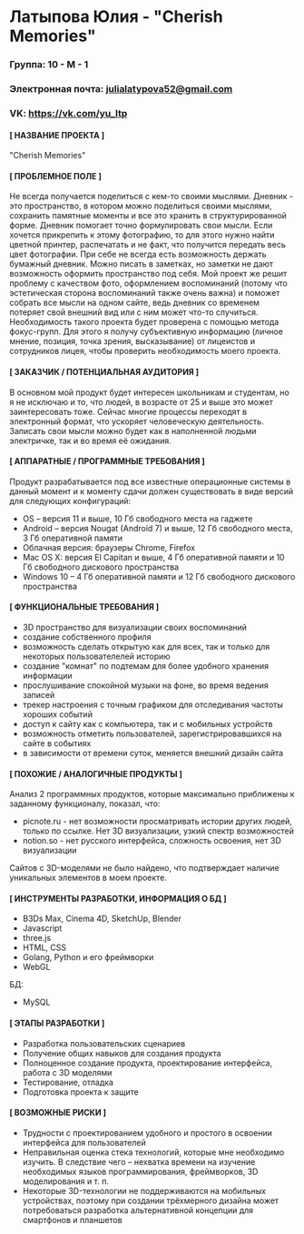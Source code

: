 # **Латыпова Юлия - "Cherish Memories"**
###  **Группа: 10 - М - 1**
### **Электронная почта: julialatypova52@gmail.com**
### **VK: https://vk.com/yu_ltp**
#### **[ НАЗВАНИЕ ПРОЕКТА ]**
"Cherish Memories"
#### **[ ПРОБЛЕМНОЕ ПОЛЕ ]**
Не всегда получается поделиться с кем-то своими мыслями. Дневник - это пространство, в котором можно поделиться своими мыслями, сохранить памятные моменты и все это хранить в структурированной форме. Дневник помогает точно формулировать свои мысли. Если хочется прикрепить к этому фотографию, то для этого нужно найти цветной принтер, распечатать и не факт, что получится передать весь цвет фотографии. При себе не всегда есть возможность держать бумажный дневник. Можно писать в заметках, но заметки не дают возможность оформить пространство под себя. Мой проект же решит проблему с качеством фото, оформлением воспоминаний (потому что эстетическая сторона воспоминаний также очень важна) и поможет собрать все мысли на одном сайте, ведь дневник со временем потеряет свой внешний вид или с ним может что-то случиться. Необходимость такого проекта будет проверена с помощью метода фокус-групп. Для этого я получу субъективную информацию (личное мнение, позиция, точка зрения, высказывание) от лицеистов и сотрудников лицея, чтобы проверить необходимость моего проекта.
#### **[ ЗАКАЗЧИК / ПОТЕНЦИАЛЬНАЯ АУДИТОРИЯ ]**
В основном мой продукт будет интересен школьникам и студентам, но я не исключаю и то, что людей, в возрасте от 25 и выше это может заинтересовать тоже. Сейчас многие процессы переходят в электронный формат, что ускоряет человеческую деятельность. Записать свои мысли можно будет как в наполненной людьми электричке, так и во время её ожидания.
#### **[ АППАРАТНЫЕ / ПРОГРАММНЫЕ ТРЕБОВАНИЯ ]**
Продукт разрабатывается под все известные операционные системы в данный момент и к моменту сдачи должен существовать в виде версий для следующих конфигураций:
- OS – версия 11 и выше, 10 Гб свободного места на гаджете
- Android – версия Nougat (Android 7) и выше, 12 Гб свободного места, 3 Гб оперативной памяти
- Облачная версия: браузеры Chrome, Firefox
- Mac OS X: версия El Capitan и выше, 4 Гб оперативной памяти и 10 Гб свободного дискового пространства
- Windows 10 – 4 Гб оперативной памяти и 12 Гб свободного дискового пространства
#### **[ ФУНКЦИОНАЛЬНЫЕ ТРЕБОВАНИЯ ]**
- 3D пространство для визуализации своих воспоминаний
- создание собственного профиля
- возможность сделать открытую как для всех, так и только для некоторых пользователелей историю
- создание "комнат" по подтемам для более удобного хранения информации
- прослушивание спокойной музыки на фоне, во время ведения записей
- трекер настроения с точным графиком для отследивания частоты хороших событий
- доступ к сайту как с компьютера, так и с мобильных устройств
- возможность отметить пользователей, зарегистрировавшихся на сайте в событиях
- в зависимости от времени суток, меняется внешний дизайн сайта 
#### **[ ПОХОЖИЕ / АНАЛОГИЧНЫЕ ПРОДУКТЫ ]**
Анализ 2 программных продуктов, которые максимально приближены к заданному функционалу, показал, что:
- picnote.ru - нет возможности просматривать истории других людей, только по ссылке. Нет 3D визуализации, узкий спектр возможностей
- notion.so - нет русского интерфейса, сложность освоения, нет 3D визуализации

Сайтов с 3D-моделями не было найдено, что подтверждает наличие уникальных элементов в моем проекте.
#### **[ ИНСТРУМЕНТЫ РАЗРАБОТКИ, ИНФОРМАЦИЯ О БД ]**
- B3Ds Max, Cinema 4D, SketchUp, Blender
- Javascript
- three.js
- HTML, CSS 
- Golang, Python и его фреймворки
- WebGL

БД: 
- MySQL 
#### **[ ЭТАПЫ РАЗРАБОТКИ ]**
- Разработка пользовательских сценариев
- Получение общих навыков для создания продукта
- Полноценное создание продукта, проектирование интерфейса, работа с 3D моделями
- Тестирование, отладка
- Подготовка проекта к защите
#### **[ ВОЗМОЖНЫЕ РИСКИ ]**
- Трудности с проектированием удобного и простого в освоении интерфейса для пользователей
- Неправильная оценка стека технологий, которые мне необходимо изучить. В следствие чего – нехватка времени на изучение необходимых языков программирования, фреймворков, 3D моделирования и т. п.
- Некоторые 3D-технологии не поддерживаются на мобильных устройствах, поэтому при создании трёхмерного дизайна может потребоваться разработка альтернативной концепции для смартфонов и планшетов

